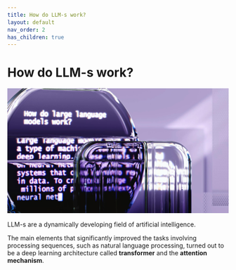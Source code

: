 ```yaml
---
title: How do LLM-s work?
layout: default
nav_order: 2
has_children: true
---
```


# How do LLM-s work?

![alt how do LLM-s work](HowDoLLMsWork.jpg)

LLM-s are a dynamically developing field of artificial intelligence.

The main elements that significantly improved the tasks involving processing sequences, such as natural language processing, turned out to be a deep learning architecture called **transformer** and the **attention mechanism**.


 